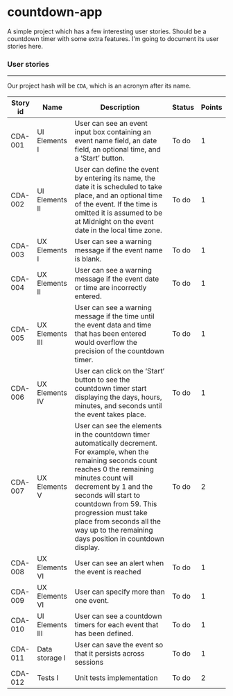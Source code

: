 # countdown-app

A simple project which has a few interesting user stories. Should be a countdown timer with some extra features. I'm going to document its user stories here.

### User stories
---

Our project hash will be `CDA`, which is an acronym after its name.

|Story id|Name|Description|Status|Points|
|--------|----|-----------|------|------|
|CDA-001 |UI Elements I|User can see an event input box containing an event name field, an date field, an optional time, and a ‘Start’ button.|To do|1|
|CDA-002 |UI Elements II|User can define the event by entering its name, the date it is scheduled to take place, and an optional time of the event. If the time is omitted it is assumed to be at Midnight on the event date in the local time zone.|To do|1|
|CDA-003 |UX Elements I|User can see a warning message if the event name is blank.|To do|1|
|CDA-004 |UX Elements II|User can see a warning message if the event date or time are incorrectly entered.|To do|1|
|CDA-005 |UX Elements III|User can see a warning message if the time until the event data and time that has been entered would overflow the precision of the countdown timer.|To do|1|
|CDA-006 |UX Elements IV|User can click on the ‘Start’ button to see the countdown timer start displaying the days, hours, minutes, and seconds until the event takes place.|To do|1|
|CDA-007 |UX Elements V|User can see the elements in the countdown timer automatically decrement. For example, when the remaining seconds count reaches 0 the remaining minutes count will decrement by 1 and the seconds will start to countdown from 59. This progression must take place from seconds all the way up to the remaining days position in countdown display.|To do|2|
|CDA-008 |UX Elements VI|User can see an alert when the event is reached|To do|1|
|CDA-009 |UX Elements VI|User can specify more than one event.|To do|1|
|CDA-010 |UI Elements III|User can see a countdown timers for each event that has been defined.|To do|1|
|CDA-011 |Data storage I|User can save the event so that it persists across sessions|To do|1|
|CDA-012 |Tests I|Unit tests implementation|To do|2|